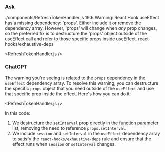 ### Ask

./components/RefreshTokenHandler.js
19:6  Warning: React Hook useEffect has a missing dependency: 'props'. Either include it or remove the dependency array. However, 'props' will change when *any* prop changes, so the preferred fix is to destructure the 'props' object outside of the useEffect call and refer to those specific props inside useEffect.  react-hooks/exhaustive-deps

<RefreshTokenHandler.js />

### ChatGPT

The warning you're seeing is related to the `props` dependency in the `useEffect` dependency array. To resolve this warning, you can destructure the specific `props` object that you need outside of the `useEffect` and use that specific prop inside the effect. Here's how you can do it:

<RefreshTokenHandler.js />

In this code:

1. We destructure the `setInterval` prop directly in the function parameter list, removing the need to reference `props.setInterval`.
2. We include `session` and `setInterval` in the `useEffect` dependency array to satisfy the `react-hooks/exhaustive-deps` rule and ensure that the effect runs when `session` or `setInterval` changes.
